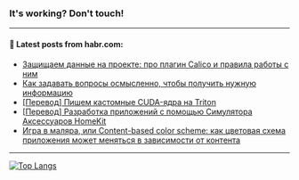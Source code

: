### It's working? Don't touch!

---
<!--
#### 🛠️ Technical stack:

![C++](https://img.shields.io/badge/C++-informational?logo=c%2B%2B&style=flat&logoColor=white&color=9C033A)
![Java](https://img.shields.io/badge/Java-informational?logo=java&style=flat&logoColor=white&color=007396)
![Kotlin](https://img.shields.io/badge/Kotlin-informational?logo=Kotlin&style=flat&logoColor=white&color=0095D5)
![JS](https://img.shields.io/badge/JS-informational?logo=javaScript&style=flat&logoColor=black&color=F7Df1E) <br>
![HTML5](https://img.shields.io/badge/HTML5-informational?logo=html5&style=flat&logoColor=white&color=E34F26)
![CSS3](https://img.shields.io/badge/CSS3-informational?logo=css3&style=flat&logoColor=white&color=157286)
![Sass](https://img.shields.io/badge/Saas-informational?logo=sass&style=flat&logoColor=white&color=hotpink)
![PHP](https://img.shields.io/badge/PHP-informational?logo=php&style=flat&logoColor=white&color=777BB4) <br>
![WebPAck](https://img.shields.io/badge/WebPack-informational?logo=webPack&style=flat&logoColor=white&color=FF6F00)
![Bootstrap](https://img.shields.io/badge/Bootstrap-informational?logo=Bootstrap&style=flat&logoColor=white&color=7952B3)
![MySQL](https://img.shields.io/badge/MySQL-informational?logo=MySQL&style=flat&logoColor=white&color=00f) <br>
![NodeJS](https://img.shields.io/badge/NodeJS-informational?logo=node.js&style=flat&logoColor=white&color=43853D)
![Spring](https://img.shields.io/badge/Spring-informational?logo=Spring&style=flat&logoColor=white&color=0A9EDC)
![Angular](https://img.shields.io/badge/Vue-informational?logo=vue.js&style=flat&logoColor=white&color=red)
![Git](https://img.shields.io/badge/Git-informational?logo=git&style=flat&logoColor=white&color=darkorange)

___
-->

#### 💬 Latest posts from habr.com:

<!-- BLOG-POST-LIST:START -->
- [Защищаем данные на проекте: про плагин Calico и правила работы с ним](https://habr.com/ru/post/702338/?utm_source=habrahabr&utm_medium=rss&utm_campaign=702338)
- [Как задавать вопросы осмысленно, чтобы получить нужную информацию](https://habr.com/ru/post/673594/?utm_source=habrahabr&utm_medium=rss&utm_campaign=673594)
- [[Перевод] Пишем кастомные CUDA-ядра на Triton](https://habr.com/ru/post/702298/?utm_source=habrahabr&utm_medium=rss&utm_campaign=702298)
- [[Перевод] Разработка приложений с помощью Симулятора Аксессуаров HomeKit](https://habr.com/ru/post/702394/?utm_source=habrahabr&utm_medium=rss&utm_campaign=702394)
- [Игра в маляра, или Content-based color scheme: как цветовая схема приложения может меняться в зависимости от контента](https://habr.com/ru/post/702466/?utm_source=habrahabr&utm_medium=rss&utm_campaign=702466)
<!-- BLOG-POST-LIST:END -->

---

[![Top Langs](https://github-readme-stats.vercel.app/api/top-langs/?username=zloylis&layout=compact&hide_border=true&theme=dracula)](https://github.com/zloylis)

